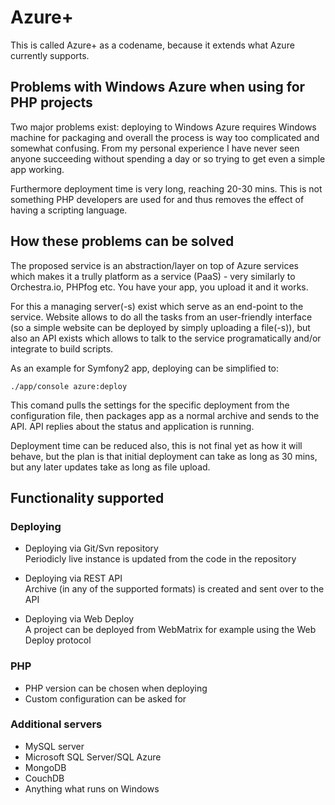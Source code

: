 # Azure+

This is called Azure+ as a codename, because it extends what Azure currently supports. 

## Problems with Windows Azure when using for PHP projects

Two major problems exist: deploying to Windows Azure requires Windows machine for packaging and overall the process is way too complicated and somewhat confusing. From my personal experience I have never seen anyone succeeding without spending a day or so trying to get even a simple app working. 

Furthermore deployment time is very long, reaching 20-30 mins. This is not something PHP developers are used for and thus removes the effect of having a scripting language.

## How these problems can be solved

The proposed service is an abstraction/layer on top of Azure services which makes it a trully platform as a service (PaaS) - very similarly to Orchestra.io, PHPfog etc. You have your app, you upload it and it works.

For this a managing server(-s) exist which serve as an end-point to the service. Website allows to do all the tasks from an user-friendly interface (so a simple website can be deployed by simply uploading a file(-s)), but also an API exists which allows to talk to the service programatically and/or integrate to build scripts.

As an example for Symfony2 app, deploying can be simplified to:

    ./app/console azure:deploy
    
This comand pulls the settings for the specific deployment from the configuration file, then packages app as a normal archive and sends to the API. API replies about the status and application is running. 

Deployment time can be reduced also, this is not final yet as how it will behave, but the plan is that initial deployment can take as long as 30 mins, but any later updates take as long as file upload. 

## Functionality supported 

### Deploying

* Deploying via Git/Svn repository   
Periodicly live instance is updated from the code in the repository

* Deploying via REST API   
Archive (in any of the supported formats) is created and sent over to the API

* Deploying via Web Deploy   
A project can be deployed from WebMatrix for example using the Web Deploy protocol

### PHP

* PHP version can be chosen when deploying
* Custom configuration can be asked for

### Additional servers

* MySQL server
* Microsoft SQL Server/SQL Azure
* MongoDB
* CouchDB
* Anything what runs on Windows
